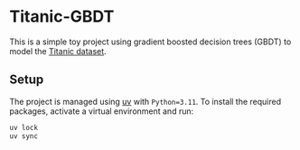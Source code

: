 # Titanic-GBDT

This is a simple toy project using gradient boosted decision trees (GBDT) to model the [Titanic dataset](https://www.kaggle.com/competitions/titanic/data).

## Setup
The project is managed using [uv](https://docs.astral.sh/uv/) with `Python=3.11`. To install the required packages, activate a virtual environment and run:

```sh
uv lock
uv sync
```
